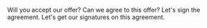 Will you accept our offer?
Can we agree to this offer?
Let's sign the agreement.
Let's get our signatures on this agreement.
